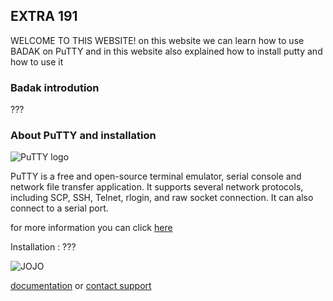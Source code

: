 ## EXTRA 191

WELCOME TO THIS WEBSITE! 
on this website we can learn how to use BADAK on PuTTY and in this website  also explained how to install putty and how to use it

### Badak introdution
???

### About PuTTY and installation
![PuTTY logo](https://static.thegeekstuff.com/wp-content/uploads/2008/08/putty.jpg)

PuTTY is a free and open-source terminal emulator, serial console and network file transfer application. It supports several network protocols, including SCP, SSH, Telnet, rlogin, and raw socket connection. It can also connect to a serial port.

for more information you can click [here](https://en.wikipedia.org/wiki/PuTTY)

Installation : 
???

![JOJO](https://i.kym-cdn.com/photos/images/newsfeed/001/026/838/cc4.jpeg)



[documentation](https://help.github.com/categories/github-pages-basics/) or [contact support](https://github.com/contact) 

